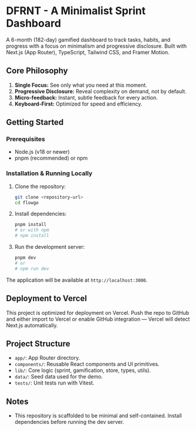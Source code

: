 # DFRNT - A Minimalist Sprint Dashboard

A 6-month (182-day) gamified dashboard to track tasks, habits, and progress with a focus on minimalism and progressive disclosure. Built with Next.js (App Router), TypeScript, Tailwind CSS, and Framer Motion.

## Core Philosophy

1.  **Single Focus:** See only what you need at this moment.
2.  **Progressive Disclosure:** Reveal complexity on demand, not by default.
3.  **Micro-feedback:** Instant, subtle feedback for every action.
4.  **Keyboard-First:** Optimized for speed and efficiency.

## Getting Started

### Prerequisites

-   Node.js (v18 or newer)
-   pnpm (recommended) or npm

### Installation & Running Locally

1.  Clone the repository:

    ```bash
    git clone <repository-url>
    cd flowgo
    ```

2.  Install dependencies:

    ```bash
    pnpm install
    # or with npm
    # npm install
    ```

3.  Run the development server:

    ```bash
    pnpm dev
    # or
    # npm run dev
    ```

The application will be available at `http://localhost:3000`.

## Deployment to Vercel

This project is optimized for deployment on Vercel. Push the repo to GitHub and either import to Vercel or enable GitHub integration — Vercel will detect Next.js automatically.

## Project Structure

- `app/`: App Router directory.
- `components/`: Reusable React components and UI primitives.
- `lib/`: Core logic (sprint, gamification, store, types, utils).
- `data/`: Seed data used for the demo.
- `tests/`: Unit tests run with Vitest.

## Notes

- This repository is scaffolded to be minimal and self-contained. Install dependencies before running the dev server.